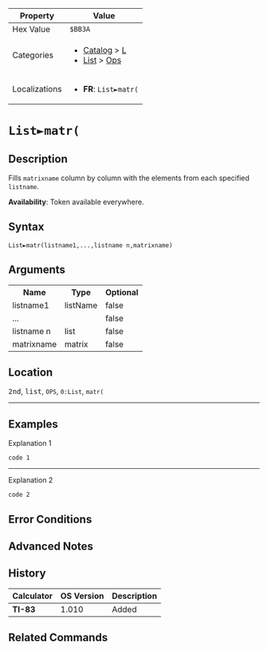 | Property      | Value |
|---------------|-------|
| Hex Value     | `$BB3A`|
| Categories    | <ul><li>[Catalog](<../categories/Catalog.md>) > [L](<../categories/Catalog.md#L>)</li><li>[List](<../categories/List.md>) > [Ops](<../categories/List.md#Ops>)</li></ul> |
| Localizations | <ul><li><b>FR</b>: `List►matr(`</li></ul> |

# `List►matr(`

## Description
Fills `matrixname` column by column with the elements from each specified `listname`.


<b>Availability</b>: Token available everywhere.

## Syntax
`List►matr(listname1,...,listname n,matrixname)`

## Arguments
<table>
<tr><th>Name</th><th>Type</th><th>Optional</th></tr>

<tr><td>listname1</td><td>listName</td><td>false</td></tr>

<tr><td>...</td><td></td><td>false</td></tr>

<tr><td>listname n</td><td>list</td><td>false</td></tr>

<tr><td>matrixname</td><td>matrix</td><td>false</td></tr>

</table>

## Location
<kbd>2nd</kbd>, <kbd>list</kbd>, `OPS`, `0:List`, `matr(`
<hr>

## Examples

Explanation 1
```ti-basic
code 1
```
---
Explanation 2
```ti-basic
code 2
```

## Error Conditions


## Advanced Notes


## History
| Calculator | OS Version | Description |
|------------|------------|-------------|
| <b>TI-83</b> | 1.010 | Added

## Related Commands

    